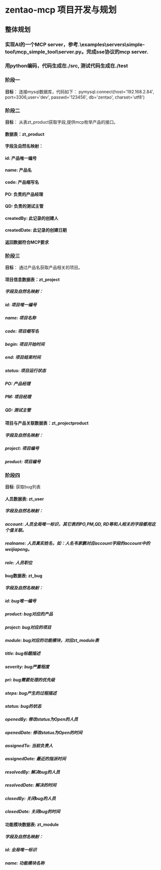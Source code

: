 # zentao-mcp 项目开发与规划
## 整体规划
### 实现AI的一个MCP server，参考.\examples\servers\simple-tool\mcp_simple_tool\server.py。完成sse协议的mcp server.
### 用python编码，代码生成在./src, 测试代码生成在./test

### 阶段一
**目标**： 连接mysql数据库，代码如下：
pymysql.connect(host='192.168.2.84', port=3306,user='dev', passwd='123456', db='zentao', charset='utf8')

### 阶段二
**目标**： 从表zt_product获取字段,提供mcp枚举产品的接口。
#### 数据表：zt_product
#### 字段及自然名映射：
#### id: 产品唯一编号
#### name: 产品名
#### code: 产品缩写名
#### PO: 负责的产品经理
#### QD: 负责的测试主管
#### createdBy: 此记录的创建人
#### createdDate: 此记录的创建日期
#### 返回数据符合MCP要求

### 阶段三
**目标**： 通过产品名获取产品相关的项目。
#### 项目信息数据表：zt_project
##### 字段及自然名映射：
##### id: 项目唯一编号
##### name: 项目名称
##### code: 项目缩写名
##### begin: 项目开始时间
##### end: 项目结束时间
##### status: 项目运行状态
##### PO: 产品经理
##### PM: 项目经理
##### QD: 测试主管
#### 项目与产品关联数据表：zt_projectproduct
##### 字段及自然名映射：
##### project: 项目编号
##### product: 项目编号

### 阶段四
**目标**: 获取bug列表
#### 人员数据表: zt_user
##### 字段及自然名映射：
##### account: 人员全局唯一标识，其它表的PO,PM,QD, RD等和人相关的字段都用这个值关联。
##### realname: 人员真实姓名，如：人名韦家鹏对应account字段的account中的weijiapeng。
##### role: 人员职位
#### bug数据表: zt_bug
##### 字段及自然名映射：
##### id: bug唯一编号
##### product: bug对应的产品
##### project: bug对应的项目
##### module: bug对应的功能模块，对应zt_module表
##### title: bug标题描述
##### severity: bug严重程度
##### pri: bug需要处理的优先级
##### steps: bug产生的过程描述
##### status: bug的状态
##### openedBy: 修改status为Open的人员
##### openedDate: 修改status为Open的时间
##### assignedTo: 当前负责人
##### assignedDate: 最近的指派时间
##### resolvedBy: 解决bug的人员
##### resolvedDate: 解决的时间
##### closedBy: 关闭bug的人员
##### closedDate: 关闭bug的时间
#### 功能模块数据表: zt_module
##### 字段及自然名映射：
##### id: 全局唯一标识
##### name: 功能模块名称







